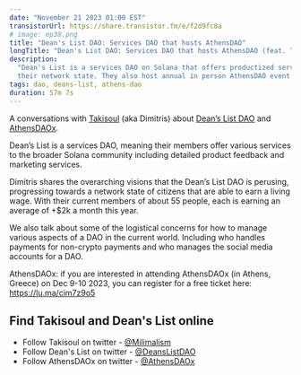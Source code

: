 ```yaml
---
date: "November 21 2023 01:00 EST"
transistorUrl: https://share.transistor.fm/e/f2d9fc8a
# image: ep38.png
title: "Dean's List DAO: Services DAO that hosts AthensDAO"
longTitle: "Dean's List DAO: Services DAO that hosts AthensDAO (feat. Takisoul)"
description:
  "Dean's List is a services DAO on Solana that offers productized services via
  their network state. They also host annual in person AthensDAO event."
tags: dao, deans-list, athens-dao
duration: 57m 7s
---
```


A conversations with [Takisoul](https://twitter.com/Milimalism) (aka Dimitris)
about [Dean’s List DAO](https://twitter.com/deanslistDAO) and
[AthensDAOx](https://twitter.com/AthensDAOx).

Dean’s List is a services DAO, meaning their members offer various services to
the broader Solana community including detailed product feedback and marketing
services.

Dimitris shares the overarching visions that the Dean’s List DAO is perusing,
progressing towards a network state of citizens that are able to earn a living
wage. With their current members of about 55 people, each is earning an average
of +$2k a month this year.

We also talk about some of the logistical concerns for how to manage various
aspects of a DAO in the current world. Including who handles payments for
non-crypto payments and who manages the social media accounts for a DAO.

AthensDAOx: if you are interested in attending AthensDAOx (in Athens, Greece) on
Dec 9-10 2023, you can register for a free ticket here: https://lu.ma/cim7z9o5

## Find Takisoul and Dean's List online

- Follow Takisoul on twitter - [@Milimalism](https://twitter.com/Milimalism)
- Follow Dean's List on twitter -
  [@DeansListDAO](https://twitter.com/deanslistDAO)
- Follow AthensDAOx on twitter - [@AthensDAOx](https://twitter.com/AthensDAOx)
